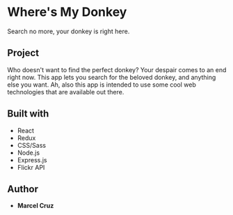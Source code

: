 # Where's My Donkey

Search no more, your donkey is right here.

## Project

Who doesn't want to find the perfect donkey? Your despair comes to an end right now. This app lets you search for the beloved donkey, and anything else you want. Ah, also this app is intended to use some cool web technologies that are available out there.

## Built with

- React
- Redux
- CSS/Sass
- Node.js
- Express.js
- Flickr API

## Author

- **Marcel Cruz**
